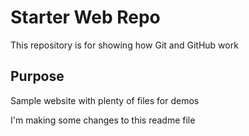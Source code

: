 # Starter Web Repo

This repository is for showing how Git and GitHub work

## Purpose

Sample website with plenty of files for demos

I'm making some changes to this readme file
